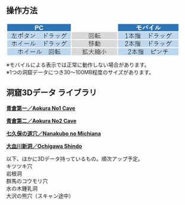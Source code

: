 ## 操作方法  
![操作方法](howtouse.png)   
※モバイルによる表示では正常に動作しない場合があります。  
※1つの洞窟データにつき30～100MB程度のサイズがあります。  
  
  
## 洞窟3Dデータ ライブラリ  
<a href = "https://cavemapper.github.io/CaveViewer/AokuraNo1/" >**青倉第一／Aokura No1 Cave**</a>  
  
<a href = "https://cavemapper.github.io/CaveViewer/AokuraNo2/" >**青倉第二／Aokura No2 Cave**</a>  
  
<a href = "https://cavemapper.github.io/CaveViewer/Nanakubo_no_Michiana/" >**七久保の道穴／Nanakubo no Michiana**</a>  
  
<a href = "https://cavemapper.github.io/CaveViewer/Ochigawa_Shindo/" >**大血川新洞／Ochigawa Shindo**</a>  
  
  
以下、ほかに3Dデータ持っているもの。順次アップ予定。  
キツツキ穴  
岩根洞  
群馬のコウモリ穴  
水の木鍾乳洞  
大沢の熊穴（スキャン途中）  